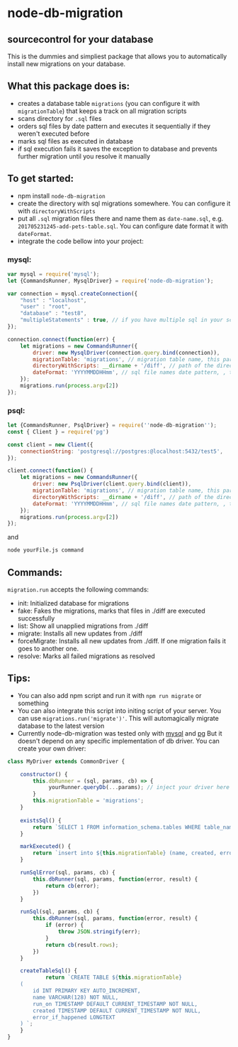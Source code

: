 # node-db-migration

## sourcecontrol for your database

This is the dummies and simpliest package that allows you to automatically install new migrations on your database.

## What this package does is:
 - creates a database table `migrations` (you can configure it with `migrationTable`) that keeps a track on all migration scripts
 - scans directory for `.sql` files
 - orders sql files by date pattern and executes it sequentially if they weren't executed before
 - marks sql files as executed in database
 - if sql execution fails it saves the exception to database and prevents further migration until you resolve it manually

## To get started:
 - npm install `node-db-migration`
 - create the directory with sql migrations somewhere. You can configure it with `directoryWithScripts`
 - put all `.sql` migration files there and name them as `date-name.sql`, e.g. `201705231245-add-pets-table.sql`. You can configure date format it with `dateFormat`.
 - integrate the code bellow into your project:

### mysql:
```javascript
var mysql = require('mysql');
let {CommandsRunner, MysqlDriver} = require('node-db-migration');

var connection = mysql.createConnection({
    "host" : "localhost",
    "user" : "root",
    "database" : "test8",
    "multipleStatements" : true, // if you have multiple sql in your scripts
});

connection.connect(function(err) {
    let migrations = new CommandsRunner({
        driver: new MysqlDriver(connection.query.bind(connection)),
        migrationTable: 'migrations', // migration table name, this param is not required
        directoryWithScripts: __dirname + '/diff', // path of the directory with sql files
        dateFormat: 'YYYYMMDDHHmm', // sql file names date pattern, , this param is not required
    });
    migrations.run(process.argv[2])
});

```

### psql:

```javascript
let {CommandsRunner, PsqlDriver} = require(''node-db-migration'');
const { Client } = require('pg')

const client = new Client({
    connectionString: 'postgresql://postgres:@localhost:5432/test5',
});

client.connect(function() {
    let migrations = new CommandsRunner({
        driver: new PsqlDriver(client.query.bind(client)),
        migrationTable: 'migrations', // migration table name, this param is not required
        directoryWithScripts: __dirname + '/diff', // path of the directory with sql files
        dateFormat: 'YYYYMMDDHHmm', // sql file names date pattern, , this param is not required
    });
    migrations.run(process.argv[2])
});

```

and
```sh
node yourFile.js command
```

## Commands:

`migration.run` accepts the following commands:

- init: Initialized database for migrations
- fake: Fakes the migrations, marks that files in ./diff are executed successfully
- list: Show all unapplied migrations from ./diff
- migrate: Installs all new updates from ./diff
- forceMigrate: Installs all new updates from ./diff. If one migration fails it goes to another one.
- resolve: Marks all failed migrations as resolved

## Tips:
- You can also add npm script and run it with `npm run migrate` or something
- You can also integrate this script into initing script of your server. You can use `migrations.run('migrate')'`. This will automagically migrate database to the latest version
- Currently node-db-migration was tested only with [mysql](https://github.com/mysqljs/mysql) and [pg](https://node-postgres.com/) But it doesn't depend on any specific implementation of db driver. You can create your own driver:


```javascript
class MyDriver extends CommonDriver {

    constructor() {
        this.dbRunner = (sql, params, cb) => {
             yourRunner.queryDb(...params); // inject your driver here
        }
        this.migrationTable = 'migrations';
    }
    
    existsSql() {
        return `SELECT 1 FROM information_schema.tables WHERE table_name = '${this.migrationTable}'`;
    }

    markExecuted() {
        return `insert into ${this.migrationTable} (name, created, error_if_happened) values ($1, $2, $3)`
    }

    runSqlError(sql, params, cb) {
        this.dbRunner(sql, params, function(error, result) {
            return cb(error);
        })
    }

    runSql(sql, params, cb) {
        this.dbRunner(sql, params, function(error, result) {
            if (error) {
                throw JSON.stringify(err);
            }
            return cb(result.rows);
        })
    }

    createTableSql() {
            return `CREATE TABLE ${this.migrationTable}
    (
        id INT PRIMARY KEY AUTO_INCREMENT,
        name VARCHAR(128) NOT NULL,
        run_on TIMESTAMP DEFAULT CURRENT_TIMESTAMP NOT NULL,
        created TIMESTAMP DEFAULT CURRENT_TIMESTAMP NOT NULL,
        error_if_happened LONGTEXT
    ) `;
    }
}
```


